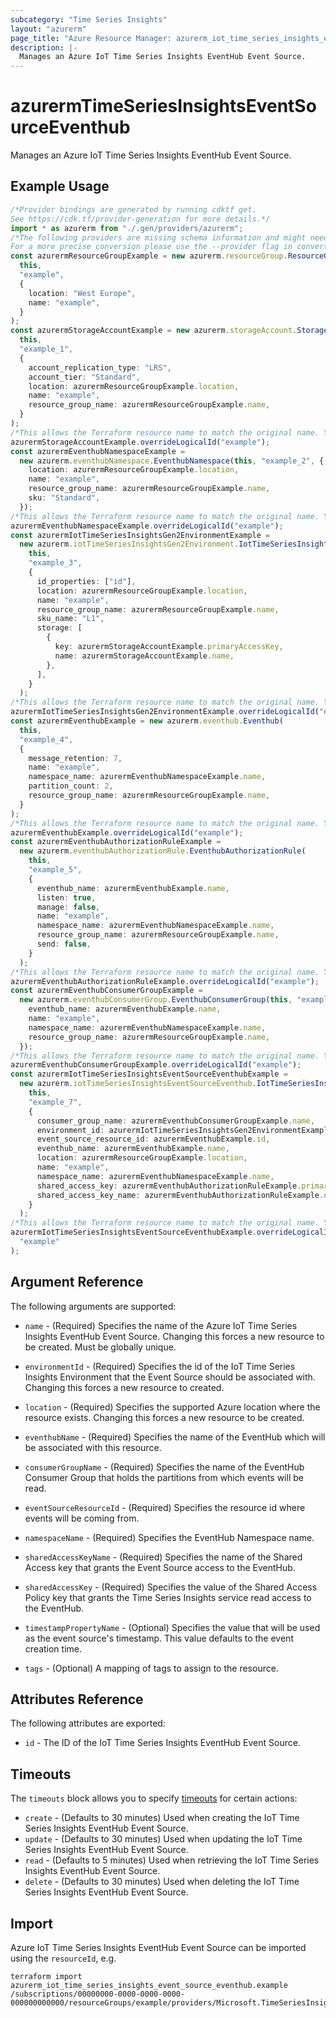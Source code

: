 ```yaml
---
subcategory: "Time Series Insights"
layout: "azurerm"
page_title: "Azure Resource Manager: azurerm_iot_time_series_insights_event_source_eventhub"
description: |-
  Manages an Azure IoT Time Series Insights EventHub Event Source.
---
```


# azurermTimeSeriesInsightsEventSourceEventhub

Manages an Azure IoT Time Series Insights EventHub Event Source.

## Example Usage

```typescript
/*Provider bindings are generated by running cdktf get.
See https://cdk.tf/provider-generation for more details.*/
import * as azurerm from "./.gen/providers/azurerm";
/*The following providers are missing schema information and might need manual adjustments to synthesize correctly: azurerm.
For a more precise conversion please use the --provider flag in convert.*/
const azurermResourceGroupExample = new azurerm.resourceGroup.ResourceGroup(
  this,
  "example",
  {
    location: "West Europe",
    name: "example",
  }
);
const azurermStorageAccountExample = new azurerm.storageAccount.StorageAccount(
  this,
  "example_1",
  {
    account_replication_type: "LRS",
    account_tier: "Standard",
    location: azurermResourceGroupExample.location,
    name: "example",
    resource_group_name: azurermResourceGroupExample.name,
  }
);
/*This allows the Terraform resource name to match the original name. You can remove the call if you don't need them to match.*/
azurermStorageAccountExample.overrideLogicalId("example");
const azurermEventhubNamespaceExample =
  new azurerm.eventhubNamespace.EventhubNamespace(this, "example_2", {
    location: azurermResourceGroupExample.location,
    name: "example",
    resource_group_name: azurermResourceGroupExample.name,
    sku: "Standard",
  });
/*This allows the Terraform resource name to match the original name. You can remove the call if you don't need them to match.*/
azurermEventhubNamespaceExample.overrideLogicalId("example");
const azurermIotTimeSeriesInsightsGen2EnvironmentExample =
  new azurerm.iotTimeSeriesInsightsGen2Environment.IotTimeSeriesInsightsGen2Environment(
    this,
    "example_3",
    {
      id_properties: ["id"],
      location: azurermResourceGroupExample.location,
      name: "example",
      resource_group_name: azurermResourceGroupExample.name,
      sku_name: "L1",
      storage: [
        {
          key: azurermStorageAccountExample.primaryAccessKey,
          name: azurermStorageAccountExample.name,
        },
      ],
    }
  );
/*This allows the Terraform resource name to match the original name. You can remove the call if you don't need them to match.*/
azurermIotTimeSeriesInsightsGen2EnvironmentExample.overrideLogicalId("example");
const azurermEventhubExample = new azurerm.eventhub.Eventhub(
  this,
  "example_4",
  {
    message_retention: 7,
    name: "example",
    namespace_name: azurermEventhubNamespaceExample.name,
    partition_count: 2,
    resource_group_name: azurermResourceGroupExample.name,
  }
);
/*This allows the Terraform resource name to match the original name. You can remove the call if you don't need them to match.*/
azurermEventhubExample.overrideLogicalId("example");
const azurermEventhubAuthorizationRuleExample =
  new azurerm.eventhubAuthorizationRule.EventhubAuthorizationRule(
    this,
    "example_5",
    {
      eventhub_name: azurermEventhubExample.name,
      listen: true,
      manage: false,
      name: "example",
      namespace_name: azurermEventhubNamespaceExample.name,
      resource_group_name: azurermResourceGroupExample.name,
      send: false,
    }
  );
/*This allows the Terraform resource name to match the original name. You can remove the call if you don't need them to match.*/
azurermEventhubAuthorizationRuleExample.overrideLogicalId("example");
const azurermEventhubConsumerGroupExample =
  new azurerm.eventhubConsumerGroup.EventhubConsumerGroup(this, "example_6", {
    eventhub_name: azurermEventhubExample.name,
    name: "example",
    namespace_name: azurermEventhubNamespaceExample.name,
    resource_group_name: azurermResourceGroupExample.name,
  });
/*This allows the Terraform resource name to match the original name. You can remove the call if you don't need them to match.*/
azurermEventhubConsumerGroupExample.overrideLogicalId("example");
const azurermIotTimeSeriesInsightsEventSourceEventhubExample =
  new azurerm.iotTimeSeriesInsightsEventSourceEventhub.IotTimeSeriesInsightsEventSourceEventhub(
    this,
    "example_7",
    {
      consumer_group_name: azurermEventhubConsumerGroupExample.name,
      environment_id: azurermIotTimeSeriesInsightsGen2EnvironmentExample.id,
      event_source_resource_id: azurermEventhubExample.id,
      eventhub_name: azurermEventhubExample.name,
      location: azurermResourceGroupExample.location,
      name: "example",
      namespace_name: azurermEventhubNamespaceExample.name,
      shared_access_key: azurermEventhubAuthorizationRuleExample.primaryKey,
      shared_access_key_name: azurermEventhubAuthorizationRuleExample.name,
    }
  );
/*This allows the Terraform resource name to match the original name. You can remove the call if you don't need them to match.*/
azurermIotTimeSeriesInsightsEventSourceEventhubExample.overrideLogicalId(
  "example"
);

```

## Argument Reference

The following arguments are supported:

*   `name` - (Required) Specifies the name of the Azure IoT Time Series Insights EventHub Event Source. Changing this forces a new resource to be created. Must be globally unique.

*   `environmentId` - (Required) Specifies the id of the IoT Time Series Insights Environment that the Event Source should be associated with. Changing this forces a new resource to created.

*   `location` - (Required) Specifies the supported Azure location where the resource exists. Changing this forces a new resource to be created.

*   `eventhubName` - (Required) Specifies the name of the EventHub which will be associated with this resource.

*   `consumerGroupName` - (Required) Specifies the name of the EventHub Consumer Group that holds the partitions from which events will be read.

*   `eventSourceResourceId` - (Required) Specifies the resource id where events will be coming from.

*   `namespaceName` - (Required) Specifies the EventHub Namespace name.

*   `sharedAccessKeyName` - (Required) Specifies the name of the Shared Access key that grants the Event Source access to the EventHub.

*   `sharedAccessKey` - (Required) Specifies the value of the Shared Access Policy key that grants the Time Series Insights service read access to the EventHub.

*   `timestampPropertyName` - (Optional) Specifies the value that will be used as the event source's timestamp. This value defaults to the event creation time.

*   `tags` - (Optional) A mapping of tags to assign to the resource.

## Attributes Reference

The following attributes are exported:

* `id` - The ID of the IoT Time Series Insights EventHub Event Source.

## Timeouts

The `timeouts` block allows you to specify [timeouts](https://www.terraform.io/language/resources/syntax#operation-timeouts) for certain actions:

* `create` - (Defaults to 30 minutes) Used when creating the IoT Time Series Insights EventHub Event Source.
* `update` - (Defaults to 30 minutes) Used when updating the IoT Time Series Insights EventHub Event Source.
* `read` - (Defaults to 5 minutes) Used when retrieving the IoT Time Series Insights EventHub Event Source.
* `delete` - (Defaults to 30 minutes) Used when deleting the IoT Time Series Insights EventHub Event Source.

## Import

Azure IoT Time Series Insights EventHub Event Source can be imported using the `resourceId`, e.g.

```console
terraform import azurerm_iot_time_series_insights_event_source_eventhub.example /subscriptions/00000000-0000-0000-0000-000000000000/resourceGroups/example/providers/Microsoft.TimeSeriesInsights/environments/environment1/eventSources/example
```
